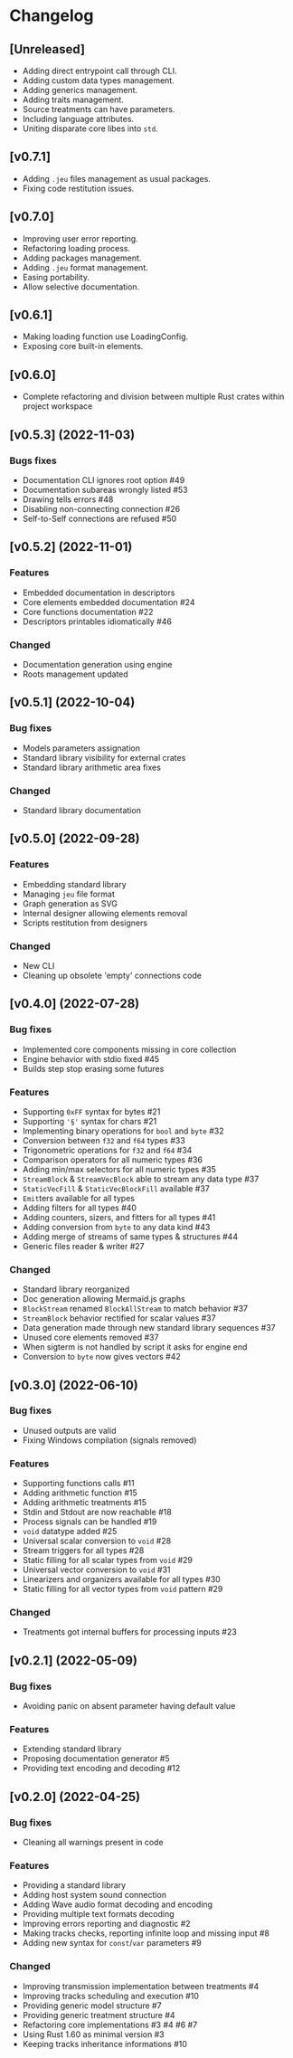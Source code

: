 # Changelog

## [Unreleased]

- Adding direct entrypoint call through CLI.
- Adding custom data types management.
- Adding generics management.
- Adding traits management.
- Source treatments can have parameters.
- Including language attributes.
- Uniting disparate core libes into `std`.

## [v0.7.1]

- Adding `.jeu` files management as usual packages.
- Fixing code restitution issues.

## [v0.7.0]

- Improving user error reporting.
- Refactoring loading process.
- Adding packages management.
- Adding `.jeu` format management.
- Easing portability.
- Allow selective documentation.

## [v0.6.1]

- Making loading function use LoadingConfig.
- Exposing core built-in elements.

## [v0.6.0]

- Complete refactoring and division between multiple Rust crates within project workspace

## [v0.5.3] (2022-11-03)

### Bugs fixes

- Documentation CLI ignores root option #49
- Documentation subareas wrongly listed #53
- Drawing tells errors #48
- Disabling non-connecting connection #26
- Self-to-Self connections are refused #50

## [v0.5.2] (2022-11-01)

### Features

- Embedded documentation in descriptors
- Core elements embedded documentation #24
- Core functions documentation #22
- Descriptors printables idiomatically #46

### Changed

- Documentation generation using engine
- Roots management updated

## [v0.5.1] (2022-10-04)

### Bug fixes

- Models parameters assignation
- Standard library visibility for external crates
- Standard library arithmetic area fixes

### Changed

- Standard library documentation

## [v0.5.0] (2022-09-28)

### Features

- Embedding standard library
- Managing `jeu` file format
- Graph generation as SVG
- Internal designer allowing elements removal
- Scripts restitution from designers

### Changed

- New CLI
- Cleaning up obsolete 'empty' connections code

## [v0.4.0] (2022-07-28)

### Bug fixes

- Implemented core components missing in core collection
- Engine behavior with stdio fixed #45
- Builds step stop erasing some futures

### Features

- Supporting `0xFF` syntax for bytes #21
- Supporting `'§'` syntax for chars #21
- Implementing binary operations for `bool` and `byte` #32
- Conversion between `f32` and `f64` types #33
- Trigonometric operations for `f32` and `f64` #34
- Comparison operators for all numeric types #36
- Adding min/max selectors for all numeric types #35
- `StreamBlock` & `StreamVecBlock` able to stream any data type #37
- `StaticVecFill` & `StaticVecBlockFill` available #37
- `Emit`ters available for all types
- Adding filters for all types #40
- Adding counters, sizers, and fitters for all types #41
- Adding conversion from `byte` to any data kind #43
- Adding merge of streams of same types & structures #44
- Generic files reader & writer #27

### Changed

- Standard library reorganized
- Doc generation allowing Mermaid.js graphs
- `BlockStream` renamed `BlockAllStream` to match behavior #37
- `StreamBlock` behavior rectified for scalar values #37
- Data generation made through new standard library sequences #37
- Unused core elements removed #37
- When sigterm is not handled by script it asks for engine end
- Conversion to `byte` now gives vectors #42

## [v0.3.0] (2022-06-10)

### Bug fixes

- Unused outputs are valid
- Fixing Windows compilation (signals removed)

### Features

- Supporting functions calls #11
- Adding arithmetic function #15
- Adding arithmetic treatments #15
- Stdin and Stdout are now reachable #18
- Process signals can be handled #19
- `void` datatype added #25
- Universal scalar conversion to `void` #28
- Stream triggers for all types #28
- Static filling for all scalar types from `void` #29
- Universal vector conversion to `void` #31
- Linearizers and organizers available for all types #30
- Static filling for all vector types from `void` pattern #29

### Changed

- Treatments got internal buffers for processing inputs #23

## [v0.2.1] (2022-05-09)

### Bug fixes
- Avoiding panic on absent parameter having default value

### Features
- Extending standard library
- Proposing documentation generator #5
- Providing text encoding and decoding #12

## [v0.2.0] (2022-04-25)

### Bug fixes
- Cleaning all warnings present in code

### Features
- Providing a standard library
- Adding host system sound connection
- Adding Wave audio format decoding and encoding
- Providing multiple text formats decoding
- Improving errors reporting and diagnostic #2
- Making tracks checks, reporting infinite loop and missing input #8
- Adding new syntax for `const`/`var` parameters #9

### Changed
- Improving transmission implementation between treatments #4
- Improving tracks scheduling and execution #10
- Providing generic model structure #7
- Providing generic treatment structure #4
- Refactoring core implementations #3 #4 #6 #7
- Using Rust 1.60 as minimal version #3
- Keeping tracks inheritance informations #10

